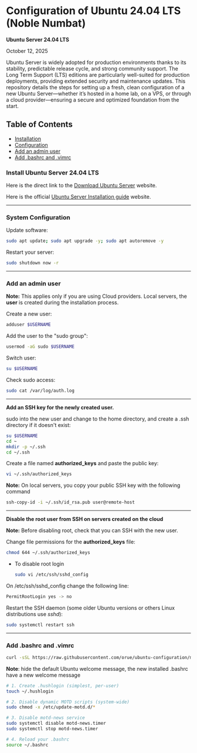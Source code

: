 # Configuration of Ubuntu 24.04 LTS (Noble Numbat)

**Ubuntu Server 24.04 LTS**

October 12, 2025

Ubuntu Server is widely adopted for production environments thanks to its stability, predictable release cycle, and strong community support. The Long Term Support (LTS) editions are particularly well-suited for production deployments, providing extended security and maintenance updates. This repository details the steps for setting up a fresh, clean configuration of a new Ubuntu Server—whether it’s hosted in a home lab, on a VPS, or through a cloud provider—ensuring a secure and optimized foundation from the start.

## Table of Contents

- [Installation](#install-ubuntu-server-2404-lts-installation)
- [Configuration](#system-configuration)
- [Add an admin user](#add-an-admin-user)
- [Add .bashrc and .vimrc](#add-bashrc-and-vimrc)

### Install Ubuntu Server 24.04 LTS

Here is the direct link to the [Download Ubuntu Server](https://ubuntu.com/download/server) website.

Here is the official [Ubuntu Server Installation guide](https://ubuntu.com/tutorials/install-ubuntu-server#1-overview) website.

---

### System Configuration

Update software:

```sh
sudo apt update; sudo apt upgrade -y; sudo apt autoremove -y
```

Restart your server:

```sh
sudo shutdown now -r
```

---

### Add an admin user

**Note:** This applies only if you are using Cloud providers.
Local servers, the **user** is created during the installation process.

Create a new user:

```bash
adduser $USERNAME
```

Add the user to the "sudo group":

```sh
usermod -aG sudo $USERNAME
```

Switch user:

```sh
su $USERNAME
```

Check sudo access:

```sh
sudo cat /var/log/auth.log
```

---

**Add an SSH key for the newly created user.**

sudo into the new user and change to the home directory, and create a .ssh directory if it doesn't exist:

```sh
su $USERNAME
cd ~
mkdir -p ~/.ssh
cd ~/.ssh
```

Create a file named **authorized_keys** and paste the public key:

```sh
vi ~/.ssh/authorized_keys
```

**Note:** On local servers, you copy your public SSH key with the following command

```sh
ssh-copy-id -i ~/.ssh/id_rsa.pub user@remote-host
```

---

**Disable the root user from SSH on servers created on the cloud**

**Note:** Before disabling root, check that you can SSH with the new user.

Change file permissions for the **authorized_keys** file:

```sh
chmod 644 ~/.ssh/authorized_keys
```

- To disable root login

  ```sh
  sudo vi /etc/ssh/sshd_config
  ```

On /etc/ssh/sshd_config change the following line:

```sh
PermitRootLogin yes -> no
```

Restart the SSH daemon (some older Ubuntu versions or others Linux distributions use _sshd_):

```sh
sudo systemctl restart ssh
```

---

### Add .bashrc and .vimrc

```sh
curl -sSL https://raw.githubusercontent.com/orue/ubuntu-configuration/main/setup.sh | bash
```

**Note**: hide the default Ubuntu welcome message, the new installed .bashrc have a new welcome message

```sh
# 1. Create .hushlogin (simplest, per-user)
touch ~/.hushlogin

# 2. Disable dynamic MOTD scripts (system-wide)
sudo chmod -x /etc/update-motd.d/*

# 3. Disable motd-news service
sudo systemctl disable motd-news.timer
sudo systemctl stop motd-news.timer

# 4. Reload your .bashrc
source ~/.bashrc
```
